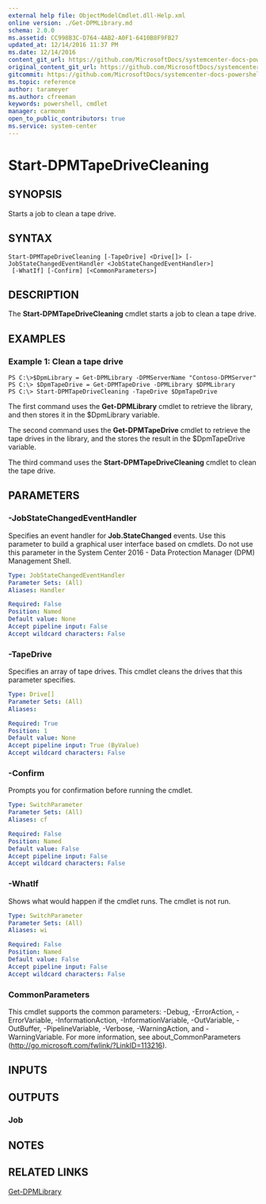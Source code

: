 ```yaml
---
external help file: ObjectModelCmdlet.dll-Help.xml
online version: ./Get-DPMLibrary.md
schema: 2.0.0
ms.assetid: CC998B3C-D764-4AB2-A0F1-6410B8F9FB27
updated_at: 12/14/2016 11:37 PM
ms.date: 12/14/2016
content_git_url: https://github.com/MicrosoftDocs/systemcenter-docs-powershell/blob/master/systemcenter-cmdlets/SystemCenter2016/DataProtectionManager/v1/Start-DPMTapeDriveCleaning.md
original_content_git_url: https://github.com/MicrosoftDocs/systemcenter-docs-powershell/blob/master/systemcenter-cmdlets/SystemCenter2016/DataProtectionManager/v1/Start-DPMTapeDriveCleaning.md
gitcommit: https://github.com/MicrosoftDocs/systemcenter-docs-powershell/blob/ddd0fefc9adaabb9394eb6c21b33370913d1830d/systemcenter-cmdlets/SystemCenter2016/DataProtectionManager/v1/Start-DPMTapeDriveCleaning.md
ms.topic: reference
author: tarameyer
ms.author: cfreeman
keywords: powershell, cmdlet
manager: carmonm
open_to_public_contributors: true
ms.service: system-center
---
```


# Start-DPMTapeDriveCleaning

## SYNOPSIS
Starts a job to clean a tape drive.

## SYNTAX

```
Start-DPMTapeDriveCleaning [-TapeDrive] <Drive[]> [-JobStateChangedEventHandler <JobStateChangedEventHandler>]
 [-WhatIf] [-Confirm] [<CommonParameters>]
```

## DESCRIPTION
The **Start-DPMTapeDriveCleaning** cmdlet starts a job to clean a tape drive.

## EXAMPLES

### Example 1: Clean a tape drive
```
PS C:\>$DpmLibrary = Get-DPMLibrary -DPMServerName "Contoso-DPMServer"
PS C:\> $DpmTapeDrive = Get-DPMTapeDrive -DPMLibrary $DPMLibrary
PS C:\> Start-DPMTapeDriveCleaning -TapeDrive $DpmTapeDrive
```

The first command uses the **Get-DPMLibrary** cmdlet to retrieve the library, and then stores it in the $DpmLibrary variable.

The second command uses the **Get-DPMTapeDrive** cmdlet to retrieve the tape drives in the library, and the stores the result in the $DpmTapeDrive variable.

The third command uses the **Start-DPMTapeDriveCleaning** cmdlet to clean the tape drive.

## PARAMETERS

### -JobStateChangedEventHandler
Specifies an event handler for **Job.StateChanged** events.
Use this parameter to build a graphical user interface based on cmdlets.
Do not use this parameter in the System Center 2016 - Data Protection Manager (DPM) Management Shell.

```yaml
Type: JobStateChangedEventHandler
Parameter Sets: (All)
Aliases: Handler

Required: False
Position: Named
Default value: None
Accept pipeline input: False
Accept wildcard characters: False
```

### -TapeDrive
Specifies an array of tape drives.
This cmdlet cleans the drives that this parameter specifies.

```yaml
Type: Drive[]
Parameter Sets: (All)
Aliases: 

Required: True
Position: 1
Default value: None
Accept pipeline input: True (ByValue)
Accept wildcard characters: False
```

### -Confirm
Prompts you for confirmation before running the cmdlet.

```yaml
Type: SwitchParameter
Parameter Sets: (All)
Aliases: cf

Required: False
Position: Named
Default value: False
Accept pipeline input: False
Accept wildcard characters: False
```

### -WhatIf
Shows what would happen if the cmdlet runs.
The cmdlet is not run.

```yaml
Type: SwitchParameter
Parameter Sets: (All)
Aliases: wi

Required: False
Position: Named
Default value: False
Accept pipeline input: False
Accept wildcard characters: False
```

### CommonParameters
This cmdlet supports the common parameters: -Debug, -ErrorAction, -ErrorVariable, -InformationAction, -InformationVariable, -OutVariable, -OutBuffer, -PipelineVariable, -Verbose, -WarningAction, and -WarningVariable. For more information, see about_CommonParameters (http://go.microsoft.com/fwlink/?LinkID=113216).

## INPUTS

## OUTPUTS

### Job

## NOTES

## RELATED LINKS

[Get-DPMLibrary](xref:SystemCenter2016/DataProtectionManager/v1/Get-DPMLibrary.md)

